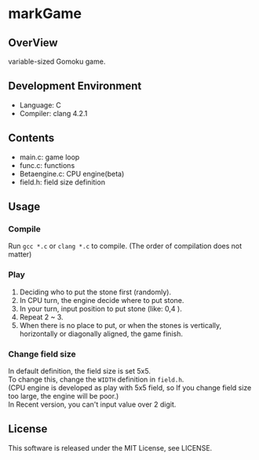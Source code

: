# markGame

## OverView
variable-sized Gomoku game.

## Development Environment
 * Language: C
 * Compiler: clang 4.2.1

## Contents
 * main.c: game loop
 * func.c: functions
 * Betaengine.c: CPU engine(beta)
 * field.h: field size definition

## Usage
### Compile
Run `gcc *.c` or `clang *.c` to compile.
(The order of compilation does not matter)

### Play
 1. Deciding who to put the stone first (randomly).
 2. In CPU turn, the engine decide where to put stone.
 3. In your turn, input position to put stone (like: 0,4 ).
 4. Repeat 2 ~ 3.
 5. When there is no place to put, or when the stones is vertically, horizontally or diagonally aligned, the game finish.

### Change field size
In default definition, the field size is set 5x5.  
To change this, change the `WIDTH` definition in `field.h`.  
(CPU engine is developed as play with 5x5 field, so If you change field size too large, the engine will be poor.)  
In Recent version, you can't input value over 2 digit.  

## License
This software is released under the MIT License, see LICENSE.